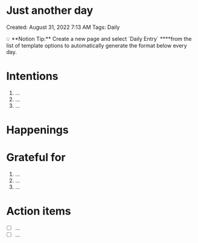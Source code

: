 # Just another day

Created: August 31, 2022 7:13 AM
Tags: Daily

<aside>
💡 **Notion Tip:** Create a new page and select `Daily Entry` ****from the list of template options to automatically generate the format below every day.

</aside>

# Intentions

1. ...
2. ...
3. ...

# Happenings

# Grateful for

1. ...
2. ...
3. ...

# Action items

- [ ]  ...
- [ ]  ...
